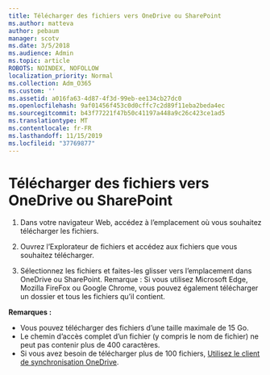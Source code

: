 ```yaml
---
title: Télécharger des fichiers vers OneDrive ou SharePoint
ms.author: matteva
author: pebaum
manager: scotv
ms.date: 3/5/2018
ms.audience: Admin
ms.topic: article
ROBOTS: NOINDEX, NOFOLLOW
localization_priority: Normal
ms.collection: Adm_O365
ms.custom: ''
ms.assetid: a016fa63-4d87-4f3d-99eb-ee134cb27dc0
ms.openlocfilehash: 9af01456f453c0d0cffc7c2d89f11eba2beda4ec
ms.sourcegitcommit: b43f77221f47b50c41197a448a9c26c423ce1ad5
ms.translationtype: MT
ms.contentlocale: fr-FR
ms.lasthandoff: 11/15/2019
ms.locfileid: "37769877"
---
```

# <a name="upload-files-to-onedrive-or-sharepoint"></a>Télécharger des fichiers vers OneDrive ou SharePoint

1. Dans votre navigateur Web, accédez à l’emplacement où vous souhaitez télécharger les fichiers.
    
2. Ouvrez l’Explorateur de fichiers et accédez aux fichiers que vous souhaitez télécharger.
    
3. Sélectionnez les fichiers et faites-les glisser vers l’emplacement dans OneDrive ou SharePoint. Remarque : Si vous utilisez Microsoft Edge, Mozilla FireFox ou Google Chrome, vous pouvez également télécharger un dossier et tous les fichiers qu’il contient.
    
**Remarques :**
- Vous pouvez télécharger des fichiers d’une taille maximale de 15 Go. 
- Le chemin d’accès complet d’un fichier (y compris le nom de fichier) ne peut pas contenir plus de 400 caractères. 
- Si vous avez besoin de télécharger plus de 100 fichiers, [Utilisez le client de synchronisation OneDrive](https://go.microsoft.com/fwlink/?linkid=866427). 
  

